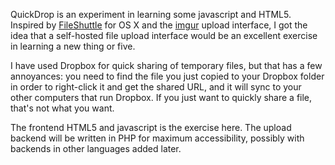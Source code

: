 QuickDrop is an experiment in learning some javascript and HTML5. Inspired by [FileShuttle](http://getfileshuttle.com/) for OS X and the [imgur](http://imgur.com/) upload interface, I got the idea that a self-hosted file upload interface would be an excellent exercise in learning a new thing or five.

I have used Dropbox for quick sharing of temporary files, but that has a few annoyances: you need to find the file you just copied to your Dropbox folder in order to right-click it and get the shared URL, and it will sync to your other computers that run Dropbox. If you just want to quickly share a file, that's not what you want.

The frontend HTML5 and javascript is the exercise here. The upload backend will be written in PHP for maximum accessibility, possibly with backends in other languages added later.